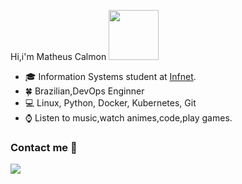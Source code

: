  Hi,i'm Matheus Calmon <img src="https://media.giphy.com/media/QXhSr6NDR4F5t69GL8/giphy.gif" height="80px" width="80px">
- :mortar_board: Information Systems student at [Infnet](https://www.infnet.edu.br/infnet/home/).
- :four_leaf_clover: Brazilian,DevOps Enginner
- :computer: Linux, Python, Docker, Kubernetes, Git
- :watch: Listen to music,watch animes,code,play games.

### Contact me :speech_balloon:
<a href="https://www.linkedin.com/in/matheuscarvalhosanderhus/"><img src="https://img.shields.io/badge/linkedin-%230077B5.svg?&style=for-the-badge&logo=linkedin&logoColor=white">
